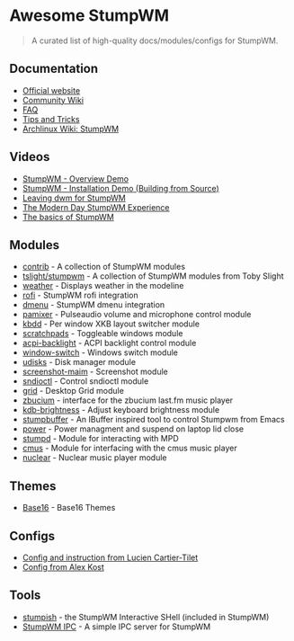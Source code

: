 # Awesome StumpWM

> A curated list of high-quality docs/modules/configs for StumpWM.

## Documentation

- [Official website](https://stumpwm.github.io/)
- [Community Wiki](https://github.com/stumpwm/stumpwm/wiki)
- [FAQ](https://github.com/stumpwm/stumpwm/wiki/FAQ)
- [Tips and Tricks](https://github.com/stumpwm/stumpwm/wiki/Tips-And-Tricks)
- [Archlinux Wiki: StumpWM](https://wiki.archlinux.org/title/stumpwm)

## Videos

- [StumpWM - Overview Demo](https://www.youtube.com/watch?v=jlF1N0R24cA)
- [StumpWM - Installation Demo (Building from Source)](https://www.youtube.com/watch?v=ol_FuovYoBs)
- [Leaving dwm for StumpWM](https://www.youtube.com/watch?v=TdQdBQu3fFM)
- [The Modern Day StumpWM Experience](https://www.youtube.com/watch?v=TdA6t6sLWQY)
- [The basics of StumpWM](https://www.youtube.com/watch?v=-na9wnv4K6g)

## Modules

- [contrib](https://github.com/stumpwm/stumpwm-contrib) - A collection of StumpWM modules
- [tslight/stumpwm](https://github.com/tslight/stumpwm/tree/main/modules) - A collection of StumpWM modules from Toby Slight
- [weather](https://github.com/njkli/stumpwm-weather/blob/master/readme.org) - Displays weather in the modeline
- [rofi](https://github.com/Junker/stumpwm-rofi) - StumpWM rofi integration
- [dmenu](https://gitlab.com/sasanidas/stumpwm-dmenu) - StumpWM dmenu integration
- [pamixer](https://github.com/Junker/stumpwm-pamixer) - Pulseaudio volume and microphone control module
- [kbdd](https://github.com/Junker/stumpwm-kbdd) - Per window XKB layout switcher module
- [scratchpads](https://github.com/podiki/scratchpad) - Toggleable windows module
- [acpi-backlight](https://github.com/Junker/stumpwm-acpi-backlight) - ACPI backlight control module
- [window-switch](https://github.com/Junker/stumpwm-window-switch) - Windows switch module
- [udisks](https://github.com/lucashpandolfo/udisks) - Disk manager module
- [screenshot-maim](https://github.com/Junker/stumpwm-screenshot-maim) - Screenshot module
- [sndioctl](https://github.com/fagg/stumpwm-sndioctl) - Control sndioctl module
- [grid](https://github.com/bgutter/swm-grid) - Desktop Grid module
- [zbucium](https://github.com/mihaiolteanu/zbucium-stump) - interface for the zbucium last.fm music player
- [kdb-brightness](https://github.com/russell/stumpwm-kbd-brightness) - Adjust keyboard brightness module
- [stumpbuffer](https://github.com/juki-pub/stumpbuffer) - An IBuffer inspired tool to control Stumpwm from Emacs
- [power](https://github.com/mmaul/power) - Power managment and suspend on laptop lid close
- [stumpd](https://github.com/Payphone/Stumpd) - Module for interacting with MPD 
- [cmus](https://github.com/jdfight/stumpwm-cmus) - Module for interfacing with the cmus music player
- [nuclear](https://github.com/Junker/stumpwm-nuclear) - Nuclear music player module

## Themes

- [Base16](https://github.com/tpine/base16-stumpwm) - Base16 Themes

## Configs

- [Config and instruction from Lucien Cartier-Tilet](https://config.phundrak.com/stumpwm.html)
- [Config from Alex Kost](https://github.com/alezost/stumpwm-config)

## Tools

- [stumpish](https://manpages.ubuntu.com/manpages/trusty/man1/stumpish.1.html) - the StumpWM Interactive SHell (included in StumpWM)
- [StumpWM IPC](https://github.com/szos/swmipc) - A simple IPC server for StumpWM

